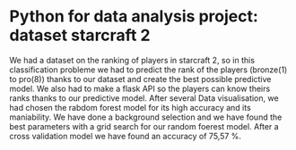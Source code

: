 # Python for data analysis project: dataset starcraft 2 
We had a dataset on the ranking of players in starcraft 2, so in this classification probleme we had to predict the rank of the players (bronze(1) to pro(8)) thanks to our dataset and create the best possible predictive model. We also had to make a flask API so the players can know theirs ranks thanks to our predictive model. After several Data visualisation, we had chosen the rabdom forest model for its high accuracy and its maniability. We have done a background selection and we have found the best parameters with a grid search for our random foerest model. After a cross validation model we have found an accuracy of 75,57 %.
